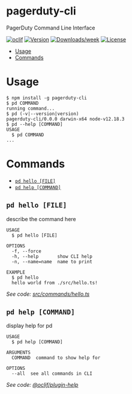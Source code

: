 pagerduty-cli
=============

PagerDuty Command Line Interface

[![oclif](https://img.shields.io/badge/cli-oclif-brightgreen.svg)](https://oclif.io)
[![Version](https://img.shields.io/npm/v/pagerduty-cli.svg)](https://npmjs.org/package/pagerduty-cli)
[![Downloads/week](https://img.shields.io/npm/dw/pagerduty-cli.svg)](https://npmjs.org/package/pagerduty-cli)
[![License](https://img.shields.io/npm/l/pagerduty-cli.svg)](https://github.com/martindstone/pagerduty-cli/blob/master/package.json)

<!-- toc -->
* [Usage](#usage)
* [Commands](#commands)
<!-- tocstop -->
# Usage
<!-- usage -->
```sh-session
$ npm install -g pagerduty-cli
$ pd COMMAND
running command...
$ pd (-v|--version|version)
pagerduty-cli/0.0.0 darwin-x64 node-v12.18.3
$ pd --help [COMMAND]
USAGE
  $ pd COMMAND
...
```
<!-- usagestop -->
# Commands
<!-- commands -->
* [`pd hello [FILE]`](#pd-hello-file)
* [`pd help [COMMAND]`](#pd-help-command)

## `pd hello [FILE]`

describe the command here

```
USAGE
  $ pd hello [FILE]

OPTIONS
  -f, --force
  -h, --help       show CLI help
  -n, --name=name  name to print

EXAMPLE
  $ pd hello
  hello world from ./src/hello.ts!
```

_See code: [src/commands/hello.ts](https://github.com/martindstone/pagerduty-cli/blob/v0.0.0/src/commands/hello.ts)_

## `pd help [COMMAND]`

display help for pd

```
USAGE
  $ pd help [COMMAND]

ARGUMENTS
  COMMAND  command to show help for

OPTIONS
  --all  see all commands in CLI
```

_See code: [@oclif/plugin-help](https://github.com/oclif/plugin-help/blob/v3.2.0/src/commands/help.ts)_
<!-- commandsstop -->
